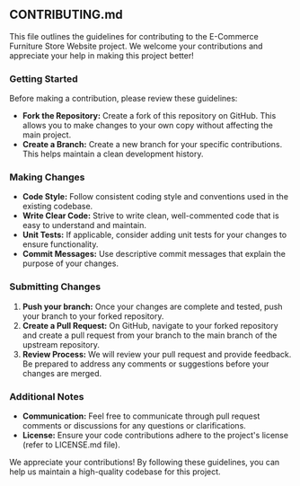 ## CONTRIBUTING.md

This file outlines the guidelines for contributing to the E-Commerce Furniture Store Website project. We welcome your contributions and appreciate your help in making this project better!

### Getting Started

Before making a contribution, please review these guidelines:

* **Fork the Repository:** Create a fork of this repository on GitHub. This allows you to make changes to your own copy without affecting the main project.
* **Create a Branch:**  Create a new branch for your specific contributions. This helps maintain a clean development history.

### Making Changes

* **Code Style:** Follow consistent coding style and conventions used in the existing codebase. 
* **Write Clear Code:**  Strive to write clean, well-commented code that is easy to understand and maintain.
* **Unit Tests:** If applicable, consider adding unit tests for your changes to ensure functionality.
* **Commit Messages:** Use descriptive commit messages that explain the purpose of your changes.

### Submitting Changes

1. **Push your branch:** Once your changes are complete and tested, push your branch to your forked repository.
2. **Create a Pull Request:**  On GitHub, navigate to your forked repository and create a pull request from your branch to the main branch of the upstream repository.
3. **Review Process:**  We will review your pull request and provide feedback. Be prepared to address any comments or suggestions before your changes are merged.

### Additional Notes

* **Communication:**  Feel free to communicate through pull request comments or discussions for any questions or clarifications.
* **License:**  Ensure your code contributions adhere to the project's license (refer to LICENSE.md file).


We appreciate your contributions! By following these guidelines, you can help us maintain a high-quality codebase for this project.
